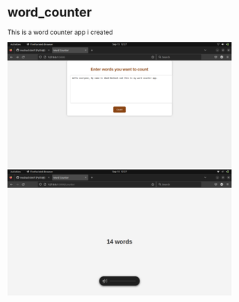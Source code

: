 # word_counter
This is a word counter app i created

![](https://github.com/meshach5667/word_counter/blob/main/Images/Screenshot%20from%202023-09-15%2012-27-10.png)
![](https://github.com/meshach5667/word_counter/blob/main/Images/Screenshot%20from%202023-09-15%2012-27-25.png)
